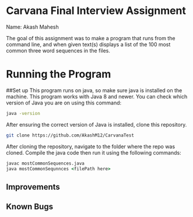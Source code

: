 # Carvana Final Interview Assignment

Name: Akash Mahesh

The goal of this assignment was to make a program that runs from the command line, and when given text(s) displays a list of the 100 most common three word sequences in the files.

# Running the Program
##Set up
This program runs on java, so make sure java is installed on the machine. This program works with Java 8 and newer.
You can check which version of Java you are on using this command:

```cmd
java -version
```

After ensuring the correct version of Java is installed, clone this repository.

```bash
git clone https://github.com/AkashM12/CarvanaTest
```

After cloning the repository, navigate to the folder where the repo was cloned. Compile the java code then run it using the following commands:

```cmd
javac mostCommonSequences.java
java mostCommonSequnnces <filePath here>
```

## Improvements



## Known Bugs
